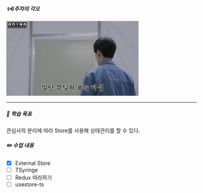 ##### ✨6주차의 각오

<img src="/public/6week.jpeg" width="350px" alt="레고레고"></img>

---

##### 🚩 학습 목표

관심사의 분리에 따라 Store를 사용해 상태관리를 할 수 있다.

##### ✏️ 수업 내용

- [x] External Store
- [ ] TSyringe
- [ ] Redux 따라하기
- [ ] usestore-ts